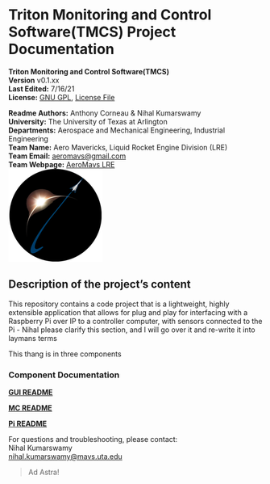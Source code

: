 # Triton Monitoring and Control Software(TMCS) Project Documentation

**Triton Monitoring and Control Software(TMCS)**  
**Version** v0.1.xx  
**Last Edited:** 7/16/21  
**License:** [GNU GPL](https://www.gnu.org/licenses/licenses.html#GPL),
[License File](LICENSE.md)

**Readme Authors:** Anthony Corneau & Nihal Kumarswamy   
**University:** The University of Texas at Arlington  
**Departments:** Aerospace and Mechanical Engineering, Industrial Engineering  
**Team Name:** Aero Mavericks, Liquid Rocket Engine Division (LRE)  
**Team Email:** aeromavs@gmail.com  
**Team Webpage:** [AeroMavs LRE](https://aeromavs.weebly.com/about.html)  
![Logo](.readme/aeromavs-circle_1.png)

## Description of the project’s content

This repository contains a code project that is a lightweight, highly extensible 
application that allows for plug and play for interfacing with a Raspberry Pi 
over IP to a controller computer, with sensors connected to the Pi - Nihal 
please clarify this section, and I will go over it and re-write it into laymans terms

This thang is in three components


### Component Documentation

**[GUI README](gui/README.md)**  

**[MC README](mc/README.md)**  

**[Pi README](pi/README.md)**  



For questions and troubleshooting, please contact:  
Nihal Kumarswamy  
nihal.kumarswamy@mavs.uta.edu  

> Ad Astra!
